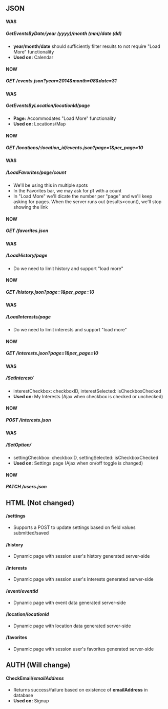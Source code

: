 ## JSON
#### WAS 
##### GetEventsByDate/*year (yyyy)*/*month (mm)*/*date (dd)*
* **year/month/date** should sufficiently filter results to not require "Load More" functionality
* **Used on:** Calendar

#### NOW 
##### GET /events.json?year=2014&month=08&date=31

#### WAS 
##### GetEventsByLocation/*locationId*/*page*
* **Page:** Accommodates "Load More" functionality
* **Used on:** Locations/Map

#### NOW 
##### GET /locations/:location_id/events.json?page=1&per_page=10

#### WAS 
##### /LoadFavorites/*page*/*count*
* We'll be using this in multiple spots
* In the Favorites bar, we may ask for p1 with a count
* In "Load More" we'll dicate the number per "page" and we'll keep asking for pages. When the server runs out (results<count), we'll stop showing the link

#### NOW 
##### GET /favorites.json

#### WAS 
##### /LoadHistory/*page*
* Do we need to limit history and support "load more"

#### NOW 
##### GET /history.json?page=1&per_page=10

#### WAS 
##### /LoadInterests/*page*
* Do we need to limit interests and support "load more"

#### NOW 
##### GET /interests.json?page=1&per_page=10

#### WAS 
##### /SetInterest/
* interestCheckbox: checkboxID,
  interestSelected: isCheckboxChecked
* **Used on:** My Interests (Ajax when checkbox is checked or unchecked)

#### NOW 
##### POST /interests.json

#### WAS 
##### /SetOption/
* settingCheckbox: checkboxID,
  settingSelected: isCheckboxChecked
* **Used on:** Settings page (Ajax when on/off toggle is changed)

#### NOW 
##### PATCH /users.json

## HTML (Not changed)
#### /settings
* Supports a POST to update settings based on field values submitted/saved

#### /history
* Dynamic page with session user's history generated server-side

#### /interests
* Dynamic page with session user's interests generated server-side

#### /event/*eventId*
* Dynamic page with event data generated server-side

#### /location/*locationId*
* Dynamic page with location data generated server-side

#### /favorites
* Dynamic page with session user's favorites generated server-side

## AUTH (Will change)
#### CheckEmail/*emailAddress*
* Returns success/failure based on existence of **emailAddress** in database
* **Used on:** Signup
